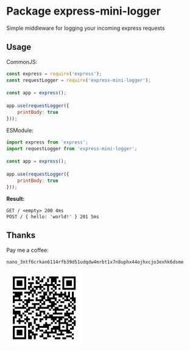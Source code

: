 Package express-mini-logger
===========================

Simple middleware for logging your incoming express requests

## Usage

CommonJS:
```js
const express = require('express');
const requestLogger = require('express-mini-logger');

const app = express();

app.use(requestLogger({
    printBody: true
}));
```

ESModule:
```js
import express from 'express';
import requestLogger from 'express-mini-logger';

const app = express();

app.use(requestLogger({
    printBody: true
}));
```

**Result:**
```
GET / <empty> 200 4ms
POST / { hello: 'world!' } 201 5ms
```

## Thanks

Pay me a coffee:

```
nano_3ntf6crkan6114rfb39d51udqdw4mrbt1x7n8uphx44ojhxcjo3exhk6dsme
```
<nano-donate data-address="nano_3ntf6crkan6114rfb39d51udqdw4mrbt1x7n8uphx44ojhxcjo3exhk6dsme" data-address-owner="Roger &quot;SparK&quot; Cruz"></nano-donate>
![nano_3ntf6crkan6114rfb39d51udqdw4mrbt1x7n8uphx44ojhxcjo3exhk6dsme](./donation.png)
